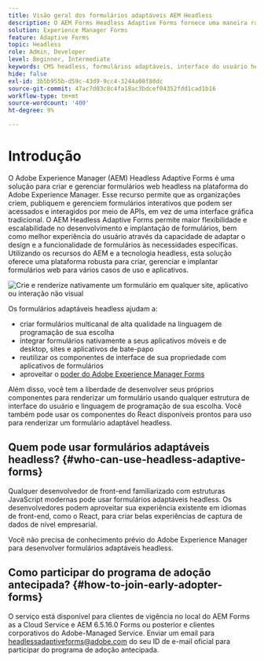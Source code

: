 ```yaml
---
title: Visão geral dos formulários adaptáveis AEM Headless
description: O AEM Forms Headless Adaptive Forms fornece uma maneira rápida e eficiente de criar formulários para várias plataformas, incluindo Headless ou Headful CMS, aplicativos React, aplicativos de página única (SPA), aplicativos Web, aplicativos móveis, Amazon Alexa, Google Assistant, WhatsApp e muito mais. Com o headless Adaptive Forms, é possível simplificar o processo de criação de formulários, facilitando a coleta de dados dos usuários em diferentes dispositivos e plataformas.
solution: Experience Manager Forms
feature: Adaptive Forms
topic: Headless
role: Admin, Developer
level: Beginner, Intermediate
keywords: CMS headless, formulários adaptáveis, interface do usuário headless, CMS headful, assistentes de voz, alexa, chatbots, arquitetura WhatsApp
hide: false
exl-id: 3b5b955b-d59c-43d9-9cc4-3244a08f80dc
source-git-commit: 47ac7d03c8c4fa18ac3bdcef04352fdd1cad1b16
workflow-type: tm+mt
source-wordcount: '400'
ht-degree: 9%

---
```


# Introdução

O Adobe Experience Manager (AEM) Headless Adaptive Forms é uma solução para criar e gerenciar formulários web headless na plataforma do Adobe Experience Manager. Esse recurso permite que as organizações criem, publiquem e gerenciem formulários interativos que podem ser acessados e interagidos por meio de APIs, em vez de uma interface gráfica tradicional. O AEM Headless Adaptive Forms permite maior flexibilidade e escalabilidade no desenvolvimento e implantação de formulários, bem como melhor experiência do usuário através da capacidade de adaptar o design e a funcionalidade de formulários às necessidades específicas. Utilizando os recursos do AEM e a tecnologia headless, esta solução oferece uma plataforma robusta para criar, gerenciar e implantar formulários web para vários casos de uso e aplicativos.

![Crie e renderize nativamente um formulário em qualquer site, aplicativo ou interação não visual](/help/assets/headless-forms-for-any-device.jpeg)

Os formulários adaptáveis headless ajudam a:

* criar formulários multicanal de alta qualidade na linguagem de programação de sua escolha
* integrar formulários nativamente a seus aplicativos móveis e de desktop, sites e aplicativos de bate-papo
* reutilizar os componentes de interface de sua propriedade com aplicativos de formulários
* aproveitar o [poder do Adobe Experience Manager Forms](https://experienceleague.adobe.com/docs/experience-manager-65/forms/getting-started/introduction-aem-forms.html)

Além disso, você tem a liberdade de desenvolver seus próprios componentes para renderizar um formulário usando qualquer estrutura de interface do usuário e linguagem de programação de sua escolha. Você também pode usar os componentes do React disponíveis prontos para uso para renderizar um formulário adaptável headless.

## Quem pode usar formulários adaptáveis headless? {#who-can-use-headless-adaptive-forms}

Qualquer desenvolvedor de front-end familiarizado com estruturas JavaScript modernas pode usar formulários adaptáveis headless. Os desenvolvedores podem aproveitar sua experiência existente em idiomas de front-end, como o React, para criar belas experiências de captura de dados de nível empresarial.

Você não precisa de conhecimento prévio do Adobe Experience Manager para desenvolver formulários adaptáveis headless.

## Como participar do programa de adoção antecipada? {#how-to-join-early-adopter-forms}

O serviço está disponível para clientes de vigência no local do AEM Forms as a Cloud Service e AEM 6.5.16.0 Forms ou posterior e clientes corporativos do Adobe-Managed Service. Enviar um email para [headlessadaptiveforms@adobe.com](mailto:headlessadaptiveforms@adobe.com) do seu ID de e-mail oficial para participar do programa de adoção antecipada.
